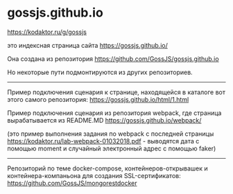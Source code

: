 # gossjs.github.io
https://kodaktor.ru/g/gossjs

это индексная страница сайта https://gossjs.github.io/

Она создана из репозитория https://github.com/GossJS/gossjs.github.io

Но некоторые пути подмонтируются из других репозиториев.

---

Пример подключения сценария к странице, находящейся в каталоге вот этого самого репозитория:
https://gossjs.github.io/html/1.html

Пример подключения сценария из репозитория webpack, где страница вырабатывается из README.MD
https://gossjs.github.io/webpack/

(это пример выполнения задания по webpack c последней страницы https://kodaktor.ru/lab-webpack-01032018.pdf - выводятся дата с помощью moment и случайный электронный адрес с помощью faker)

---

Репозиторий по теме docker-compose, контейнеров-открывашек и контейнера-компаньона для создания SSL-сертификатов: https://github.com/GossJS/mongorestdocker
